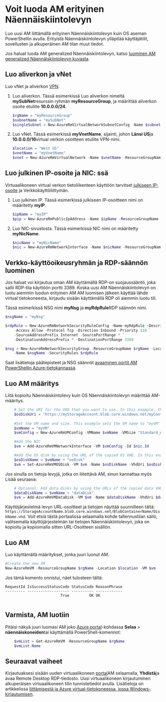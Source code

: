 <properties
    pageTitle="Windows-AM kopion luominen | Microsoft Azure"
    description="Opettele luomaan kopion erityinen AM Azure Windows on resurssien hallinnan käyttöönottomalli."
    services="virtual-machines-windows"
    documentationCenter=""
    authors="cynthn"
    manager="timlt"
    editor=""
    tags="azure-resource-manager"/>

<tags
    ms.service="virtual-machines-windows"
    ms.workload="infrastructure-services"
    ms.tgt_pltfrm="vm-windows"
    ms.devlang="na"
    ms.topic="article"
    ms.date="09/21/2016"
    ms.author="cynthn"/>

# <a name="create-a-vm-from-a-specialized-vhd"></a>Voit luoda AM erityinen Näennäiskiintolevyn

Luo uusi AM liittämällä erityinen Näennäiskiintolevyn kuin OS aseman PowerShellin avulla. Erityistä Näennäiskiintolevyn ylläpitää käyttäjätilit, sovellusten ja alkuperäinen AM tilan muut tiedot. 

Jos haluat luoda AM generalized Näennäiskiintolevyn, katso [luominen AM generalized Näennäiskiintolevyn kuvasta](virtual-machines-windows-create-vm-generalized.md).

## <a name="create-the-subnet-and-vnet"></a>Luo aliverkon ja vNet

Luo vNet ja aliverkon [VPN](../virtual-network/virtual-networks-overview.md).

1. Luo aliverkon. Tässä esimerkissä Luo aliverkon nimeltä **mySubNet**resurssin ryhmän **myResourceGroup**, ja määrittää aliverkon osoite etuliite **10.0.0.0/24**.

    ```powershell
    $rgName = "myResourceGroup"
    $subnetName = "mySubNet"
    $singleSubnet = New-AzureRmVirtualNetworkSubnetConfig -Name $subnetName -AddressPrefix 10.0.0.0/24
    ```

2. Luo vNet. Tässä esimerkissä **myVnetName**, sijainti, johon **Länsi US**ja **10.0.0.0/16**virtual verkon osoitteen etuliite VPN-nimi. 

    ```powershell
    $location = "West US"
    $vnetName = "myVnetName"
    $vnet = New-AzureRmVirtualNetwork -Name $vnetName -ResourceGroupName $rgName -Location $location -AddressPrefix 10.0.0.0/16 -Subnet $singleSubnet
    ```    
            
## <a name="create-a-public-ip-address-and-nic"></a>Luo julkinen IP-osoite ja NIC: ssä

Virtuaalikoneen virtual verkon tietoliikenteen käyttöön tarvitset [julkiseen IP-osoite](../virtual-network/virtual-network-ip-addresses-overview-arm.md) ja Verkkokäyttöliittymän.

1. Luo julkinen IP. Tässä esimerkissä julkiseen IP-osoitteen nimi on määritetty **myIP**.

    ```powershell
    $ipName = "myIP"
    $pip = New-AzureRmPublicIpAddress -Name $ipName -ResourceGroupName $rgName -Location $location -AllocationMethod Dynamic
    ```       

2. Luo NIC-sivustosta. Tässä esimerkissä NIC nimi on määritetty **myNicName**.

    ```powershell
    $nicName = "myNicName"
    $nic = New-AzureRmNetworkInterface -Name $nicName -ResourceGroupName $rgName -Location $location -SubnetId $vnet.Subnets[0].Id -PublicIpAddressId $pip.Id
    ```

## <a name="create-the-network-security-group-and-an-rdp-rule"></a>Verkko-käyttöoikeusryhmän ja RDP-säännön luominen

Jos haluat voi kirjautua oman AM käyttämällä RDP-on suojaussääntö, joka sallii RDP-tila käyttöön portti 3389. Koska uusi AM Näennäiskiintolevyn on luotu aiemmin luodun erityinen AM AM luomisen jälkeen käyttää lähde virtual tietokoneesta, kirjaudu sisään käyttämällä RDP oli aiemmin luotu tili.

Tässä esimerkissä NSG nimi **myNsg** ja **myRdpRule**RDP säännön nimi.

```powershell
$nsgName = "myNsg"

$rdpRule = New-AzureRmNetworkSecurityRuleConfig -Name myRdpRule -Description "Allow RDP" `
    -Access Allow -Protocol Tcp -Direction Inbound -Priority 110 `
    -SourceAddressPrefix Internet -SourcePortRange * `
    -DestinationAddressPrefix * -DestinationPortRange 3389

$nsg = New-AzureRmNetworkSecurityGroup -ResourceGroupName $rgName -Location $location `
    -Name $nsgName -SecurityRules $rdpRule
```

Saat lisätietoja päätepisteet ja NSG säännöt [avaaminen portit AM PowerShellin Azure-tietokannassa](virtual-machines-windows-nsg-quickstart-powershell.md).

## <a name="create-the-vm-configuration"></a>Luo AM määritys

Liitä kopioitu Näennäiskiintolevy kuin OS Näennäiskiintolevyn määrittää AM-määritys.


```powershell
    # Set the URI for the VHD that you want to use. In this example, the VHD file named "myOsDisk.vhd" is kept in a storage account named "myStorageAccount" in a container named "myContainer".
    $osDiskUri = "https://myStorageAccount.blob.core.windows.net/myContainer/myOsDisk.vhd"
    
    #Set the VM name and size. This example sets the VM name to "myVM" and the VM size to "Standard_A2".
    $vmName = "myVM"
    $vmConfig = New-AzureRmVMConfig -VMName $vmName -VMSize "Standard_A2"

    #Add the NIC
    $vm = Add-AzureRmVMNetworkInterface -VM $vmConfig -Id $nic.Id

    #Add the OS disk by using the URL of the copied OS VHD. In this example, when the OS disk is created, the term "osDisk" is appened to the VM name to create the OS disk name. This example also specifies that this Windows-based VHD should be attached to the VM as the OS disk.
    $osDiskName = $vmName + "osDisk"
    $vm = Set-AzureRmVMOSDisk -VM $vm -Name $osDiskName -VhdUri $osDiskUri -CreateOption attach -Windows
```


Jos sinulla on tietoja levyjä, jotka on liitettävä AM, sinun kannattaa myös Lisää seuraava: 

```powershell
    # Optional: Add data disks by using the URLs of the copied data VHDs at the appropriate Logical Unit Number (Lun).
    $dataDiskName = $vmName + "dataDisk"
    $vm = Add-AzureRmVMDataDisk -VM $vm -Name $dataDiskName -VhdUri $dataDiskUri -Lun 0 -CreateOption attach
```

Käyttöjärjestelmä levyn URL-osoitteet ja tietojen näyttää suunnilleen tältä: `https://StorageAccountName.blob.core.windows.net/BlobContainerName/DiskName.vhd`. Voit etsiä tästä portaalissa selaamalla kohde tallennustilan säilö, valitsemalla käyttöjärjestelmän tai tietojen Näennäiskiintolevyn, joka on kopioitu ja kopioimalla sitten URL-Osoitteen sisällön.


## <a name="create-the-vm"></a>Luo AM

Luo käyttämällä määritykset, jonka juuri luonut AM.

```powershell
#Create the new VM
New-AzureRmVM -ResourceGroupName $rgName -Location $location -VM $vm
```

Jos tämä komento onnistui, näet tulosteen tältä:

```
RequestId IsSuccessStatusCode StatusCode ReasonPhrase
--------- ------------------- ---------- ------------
                         True         OK OK   
 
```
 
## <a name="verify-that-the-vm-was-created"></a>Varmista, AM luotiin 
 
Pitäisi näkyä juuri luomasi AM joko [Azure portal](https://portal.azure.com)-kohdassa **Selaa** > **näennäiskoneiden**tai käyttämällä PowerShell-komennot:

```powershell
    $vmList = Get-AzureRmVM -ResourceGroupName $rgName
    $vmList.Name
```

## <a name="next-steps"></a>Seuraavat vaiheet

Kirjautuaksesi sisään uuden virtuaalikoneen [portal](https://portal.azure.com)AM selaamalla, **Yhdistä**ja avaa Remote Desktop RDP-tiedosto. Uusi virtuaalikoneen kirjautuminen alkuperäisen virtuaalikoneen tilin tunnistetiedot avulla. Lisätietoja on artikkelissa [liittämisestä ja Azure virtual-tietokoneessa, jossa Windows-kirjautumisen](virtual-machines-windows-connect-logon.md).







